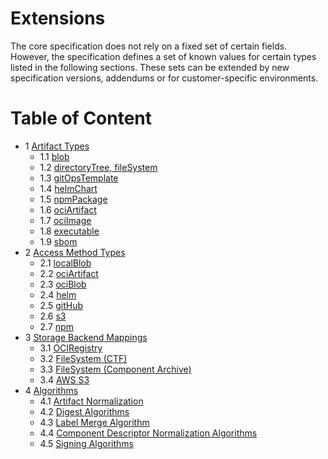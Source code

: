 # Extensions

The core specification does not rely on a fixed set of certain fields.
However, the specification defines a set of known values for certain types
listed in the following sections. These sets can be extended by new specification versions,
addendums or for customer-specific environments.

# Table of Content

* 1 [Artifact Types](01-artifact-types/README.md)
  * 1.1 [blob](01-artifact-types/blob.md)                               
  * 1.2 [directoryTree, fileSystem](01-artifact-types/file-system.md) 
  * 1.3 [gitOpsTemplate](01-artifact-types/gitops.md)                   
  * 1.4 [helmChart](01-artifact-types/helmchart.md)                     
  * 1.5 [npmPackage](01-artifact-types/npm.md)                          
  * 1.6 [ociArtifact](01-artifact-types/oci-artifact.md)                
  * 1.7 [ociImage](01-artifact-types/oci-image.md)                     
  * 1.8 [executable](01-artifact-types/executable.md)                   
  * 1.9 [sbom](01-artifact-types/sbom.md)       
* 2 [Access Method Types](02-access-types/README.md)
  * 2.1 [localBlob](02-access-typeslocalblob.md)     
  * 2.2 [ociArtifact](02-access-typesociartifact.md) 
  * 2.3 [ociBlob](02-access-typesociblob.md)         
  * 2.4 [helm](h02-access-typeselm.md)               
  * 2.5 [gitHub](02-access-typesgithub.md)           
  * 2.6 [s3](02-access-typess3.md)                   
  * 2.7 [npm](02-access-typesnpm.md)     
* 3 [Storage Backend Mappings](03-storage-backends/README.md)
  * 3.1 [OCIRegistry](03-storage-backendsoci.md)                                  
  * 3.2 [FileSystem (CTF)](03-storage-backendsctf.md)                             
  * 3.3 [FileSystem (Component Archive)](03-storage-backendscomponent-archive.md) 
  * 3.4 [AWS S3](03-storage-backendss3.md)       
* 4 [Algorithms](04-algorithms/README.md)
  * 4.1 [Artifact Normalization](04-algorithms/artifact-normalization-types.md)
  * 4.2 [Digest Algorithms](04-algorithms/label-merge-algorithms.md)
  * 4.3 [Label Merge Algorithm](04-algorithms/digest-algorithms.md)
  * 4.4 [Component Descriptor Normalization Algorithms](04-algorithms/component-descriptor-normalization-algorithms.md)
  * 4.5 [Signing Algorithms](04-algorithms/signing-algorithms.md)
